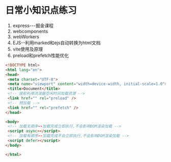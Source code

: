 # 日常小知识点练习
1. express---掘金课程
2. webcomponents
3. webWorkers
4. EJS--利用marked和ejs自动转换为html文档
5. vite使用及原理
6. preload和prefetch性能优化
 ```html
<!DOCTYPE html>
<html lang="en">
<head>
  <meta charset="UTF-8">
  <meta name="viewport" content="width=device-width, initial-scale=1.0">
  <title>Document</title>
  <!-- 提前利用流浪器空闲时间加载资源 -->
  <link href="" rel="preload" />
  <!-- 预加载 -->
  <link href="" rel="prefetch" />
</head>

<body>
  <!-- 加载无顺序--加载完成立即执行,不会影响DOM渲染加载 -->
  <script async></script>
  <!-- 加载有顺序--加载完成不会立即执行,不会影响DOM渲染加载 -->
  <script defer></script>
</body>

</html>
```
